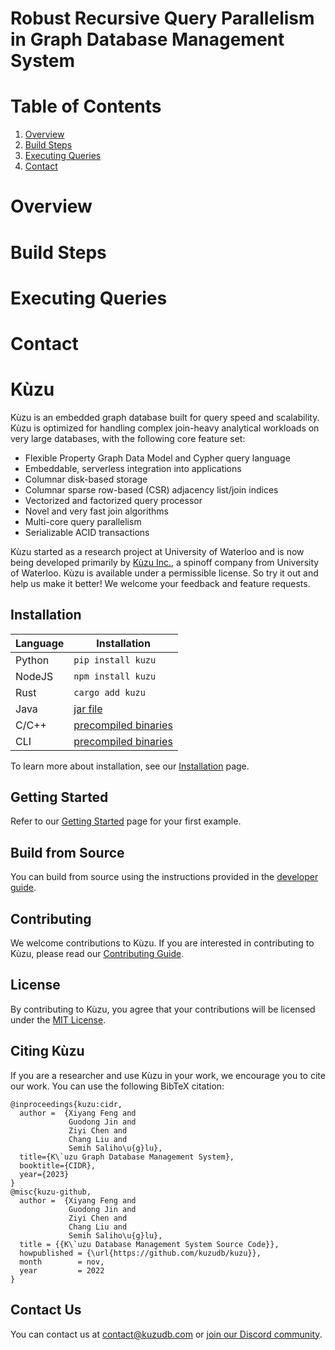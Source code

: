 # Robust Recursive Query Parallelism in Graph Database Management System

# Table of Contents
1. [Overview](#Overview)
2. [Build Steps](#Build-Steps)
3. [Executing Queries](#Executing-Queries)
4. [Contact](#Contact)

# Overview

# Build Steps

# Executing Queries

# Contact

# Kùzu
Kùzu is an embedded graph database built for query speed and scalability. Kùzu is optimized for handling complex join-heavy analytical workloads on very large databases, with the following core feature set:

- Flexible Property Graph Data Model and Cypher query language
- Embeddable, serverless integration into applications 
- Columnar disk-based storage
- Columnar sparse row-based (CSR) adjacency list/join indices
- Vectorized and factorized query processor
- Novel and very fast join algorithms
- Multi-core query parallelism
- Serializable ACID transactions

Kùzu started as a research project at University of Waterloo and is now being 
developed primarily by [Kùzu Inc.](https://kuzudb.com/), a spinoff company from University of Waterloo. 
Kùzu is available under a permissible license. So try it out and help us make it better! We welcome your feedback and feature requests.

## Installation

| Language | Installation                                                           |
| -------- |------------------------------------------------------------------------|
| Python | `pip install kuzu`                                                     |
| NodeJS | `npm install kuzu`                                                     |
| Rust   | `cargo add kuzu`                                                       |
| Java   | [jar file](https://github.com/kuzudb/kuzu/releases/latest)             |
| C/C++  | [precompiled binaries](https://github.com/kuzudb/kuzu/releases/latest) |
| CLI    | [precompiled binaries](https://github.com/kuzudb/kuzu/releases/latest) |

To learn more about installation, see our [Installation](https://docs.kuzudb.com/installation) page.

## Getting Started

Refer to our [Getting Started](https://docs.kuzudb.com/get-started/) page for your first example.

## Build from Source

You can build from source using the instructions provided in the [developer guide](https://docs.kuzudb.com/developer-guide).

## Contributing
We welcome contributions to Kùzu. If you are interested in contributing to Kùzu, please read our [Contributing Guide](CONTRIBUTING.md).

## License
By contributing to Kùzu, you agree that your contributions will be licensed under the [MIT License](LICENSE).

## Citing Kùzu
If you are a researcher and use Kùzu in your work, we encourage you to cite our work.
You can use the following BibTeX citation:
```
@inproceedings{kuzu:cidr,
  author =  {Xiyang Feng and
             Guodong Jin and
             Ziyi Chen and
             Chang Liu and
             Semih Saliho\u{g}lu},
  title={K\`uzu Graph Database Management System},
  booktitle={CIDR},
  year={2023}
}
@misc{kuzu-github,
  author =  {Xiyang Feng and
             Guodong Jin and
             Ziyi Chen and
             Chang Liu and
             Semih Saliho\u{g}lu},
  title = {{K\`uzu Database Management System Source Code}},
  howpublished = {\url{https://github.com/kuzudb/kuzu}},
  month        = nov,
  year         = 2022
}
```

## Contact Us
You can contact us at [contact@kuzudb.com](mailto:contact@kuzudb.com) or [join our Discord community](https://discord.gg/VtX2gw9Rug).
